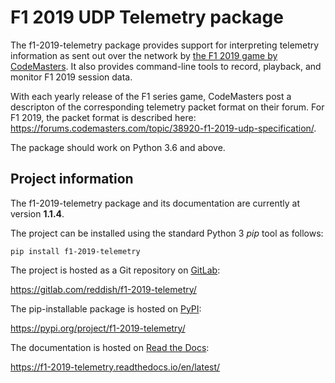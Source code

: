 
F1 2019 UDP Telemetry package
=============================

The f1-2019-telemetry package provides support for interpreting telemetry information as sent out over the network by [the F1 2019 game by CodeMasters](http://www.codemasters.com/game/f1-2019/).
It also provides command-line tools to record, playback, and monitor F1 2019 session data.

With each yearly release of the F1 series game, CodeMasters post a descripton of the corresponding telemetry packet format on their forum.
For F1 2019, the packet format is described here: https://forums.codemasters.com/topic/38920-f1-2019-udp-specification/.

The package should work on Python 3.6 and above.


Project information
-------------------

The f1-2019-telemetry package and its documentation are currently at version **1.1.4**.

The project can be installed using the standard Python 3 _pip_ tool as follows:

    pip install f1-2019-telemetry

The project is hosted as a Git repository on [GitLab](https://gitlab.com):

  https://gitlab.com/reddish/f1-2019-telemetry/

The pip-installable package is hosted on [PyPI](https://pypi.org):

  https://pypi.org/project/f1-2019-telemetry/

The documentation is hosted on [Read the Docs](https://readthedocs.org):

  https://f1-2019-telemetry.readthedocs.io/en/latest/
